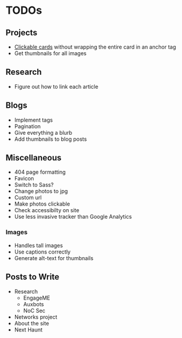 # TODOs

## Projects

* [Clickable cards](https://css-tricks.com/block-links-the-search-for-a-perfect-solution/#method-4-sprinkle-javascript-on-the-second-method) without wrapping the entire card in an anchor tag
* Get thumbnails for all images

## Research

* Figure out how to link each article

## Blogs

* Implement tags
* Pagination
* Give everything a blurb
* Add thumbnails to blog posts

## Miscellaneous

* 404 page formatting
* Favicon
* Switch to Sass?
* Change photos to jpg
* Custom url
* Make photos clickable
* Check accessibilty on site
* Use less invasive tracker than Google Analytics

### Images

* Handles tall images
* Use captions correctly
* Generate alt-text for thumbnails

## Posts to Write

* Research
  * EngageME
  * Auxbots
  * NoC Sec
* Networks project
* About the site
* Next Haunt
